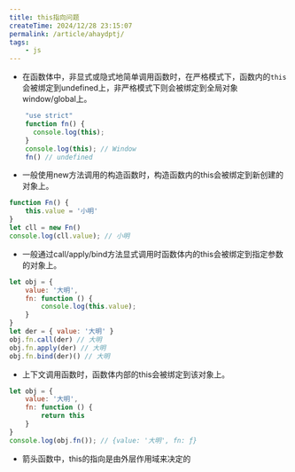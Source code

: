 ```yaml
---
title: this指向问题
createTime: 2024/12/28 23:15:07
permalink: /article/ahaydptj/
tags:
    - js
---
```



* 在函数体中，非显式或隐式地简单调用函数时，在严格模式下，函数内的`this`会被绑定到undefined上，非严格模式下则会被绑定到全局对象window/global上。
```js
    "use strict"
    function fn() {
      console.log(this);
    }
    console.log(this); // Window
    fn() // undefined
```
* 一般使用new方法调用的构造函数时，构造函数内的this会被绑定到新创建的对象上。
```js
function Fn() {
    this.value = '小明'
}
let cll = new Fn()
console.log(cll.value); // 小明

```
* 一般通过call/apply/bind方法显式调用时函数体内的this会被绑定到指定参数的对象上。
```js
let obj = {
    value: '大明',
    fn: function () {
        console.log(this.value);
    }
}
let der = { value: '大明' }
obj.fn.call(der) // 大明
obj.fn.apply(der) // 大明
obj.fn.bind(der)() // 大明
```
* 上下文调用函数时，函数体内部的this会被绑定到该对象上。
```js
let obj = {
    value: '大明',
    fn: function () {
        return this
    }
}
console.log(obj.fn()); // {value: '大明', fn: ƒ}
```
* 箭头函数中，this的指向是由外层作用域来决定的